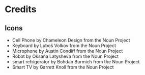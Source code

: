 # Credits

## Icons

* Cell Phone by Chameleon Design from the Noun Project
* Keyboard by Luboš Volkov from the Noun Project
* Microphone by Austin Condiff from the Noun Project
* Robot by Oksana Latysheva from the Noun Project
* smart refrigerator by Bohdan Burmich from the Noun Project
* Smart TV by Garrett Knoll from the Noun Project
